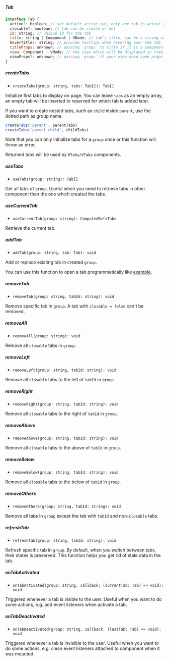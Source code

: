 ##### Tab

```js
interface Tab {
  active?: boolean; // set default active tab, only one tab is active at a time
  closable?: boolean; // tab can be closed or not
  id: string; // unique id for the tab
  title: string | Component | VNode; // tab's title, can be a string or complex component
  hoverTitle?: string; // provide tooltips when hovering over the tab
  titleProps: unknown; // passing `props` to title if it is a component
  view: Component | VNode; // the view which will be displayed in <tab-view />
  viewProps?: unknown; // passing `props` if your view need some props from parent component
}
```

##### createTabs

- `createTabs(group: string, tabs: Tab[]): Tab[]`

Initialize first tabs to display on page. You can leave `tabs` as an empty array, an empty tab will be inserted to reserved for which tab is added later.

If you want to create nested tabs, such as `child` inside `parent`, use the dotted path as group name.

```js
createTabs('parent', parentTabs)
createTabs('parent.child', childTabs)
```

Note that you can only initialize tabs for a `group` once or this function will throw an error.

Returned tabs will be used by `HTabs/VTabs` components.

##### useTabs

- `useTabs(group: string): Tab[]`

Get all tabs of `group`. Useful when you need to retrieve tabs in other component than the one which created the tabs.

##### useCurrentTab

- `useCurrentTab(group: string): ComputedRef<Tab>`

Retrieve the current tab.

##### addTab

- `addTab(group: string, tab: Tab): void`

Add or replace existing tab in created `group`.

You can use this function to open a tab programmatically like [example](quick-start.md#quick-example).

##### removeTab

- `removeTab(group: string, tabId: string): void`

Remove specific tab in `group`. A tab with `closable = false` can't be removed.

##### removeAll

- `removeAll(group: string): void`

Remove all `closable` tabs in `group`.

##### removeLeft

- `removeLeft(group: string, tabId: string): void`

Remove all `closable` tabs to the left of `tabId` in `group`.

##### removeRight

- `removeRight(group: string, tabId: string): void`

Remove all `closable` tabs to the right of `tabId` in `group`.

##### removeAbove

- `removeAbove(group: string, tabId: string): void`

Remove all `closable` tabs to the above of `tabId` in `group`.

##### removeBelow

- `removeBelow(group: string, tabId: string): void`

Remove all `closable` tabs to the below of `tabId` in `group`.

##### removeOthers

- `removeOthers(group: string, tabId: string): void`

Remove all tabs in `group` except the tab with `tabId` and non-`closable` tabs.

##### refreshTab

- `refreshTab(group: string, tabId: string): void`

Refresh specific tab in `group`. By default, when you switch between tabs, their states is preserved. This function helps you get rid of stale data in the tab.

##### onTabActivated

- `onTabActivated(group: string, callback: (currentTab: Tab) => void): void`

Triggered whenever a tab is visible to the user. Useful when you want to do some actions, e.g. add event listeners when activate a tab.

##### onTabDeactivated

- `onTabDeactivated(group: string, callback: (lastTab: Tab) => void): void`

Triggered whenever a tab is invisible to the user. Useful when you want to do some actions, e.g. clean event listeners attached to component when it was mounted.